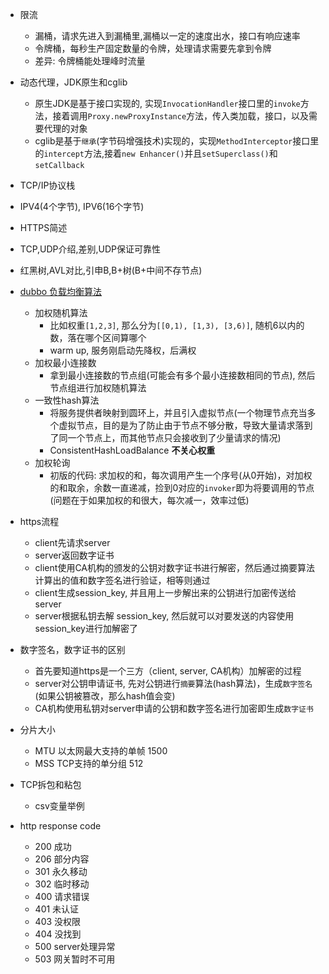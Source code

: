 - 限流
    - 漏桶，请求先进入到漏桶里,漏桶以一定的速度出水，接口有响应速率
    - 令牌桶，每秒生产固定数量的令牌，处理请求需要先拿到令牌
    - 差异: 令牌桶能处理峰时流量
- 动态代理，JDK原生和cglib
    - 原生JDK是基于接口实现的, 实现`InvocationHandler`接口里的`invoke`方法，接着调用`Proxy.newProxyInstance`方法，传入类加载，接口，以及需要代理的对象
    - cglib是基于`继承`(字节码增强技术)实现的，实现`MethodInterceptor`接口里的`intercept`方法,接着`new Enhancer()`并且`setSuperclass()`和`setCallback`
- TCP/IP协议栈
- IPV4(4个字节), IPV6(16个字节)
- HTTPS简述
- TCP,UDP介绍,差别,UDP保证可靠性
- 红黑树,AVL对比,引申B,B+树(B+中间不存节点)
- [dubbo 负载均衡算法](https://dubbo.apache.org/zh/docs/v2.7/dev/source/loadbalance/)
    - 加权随机算法
        * 比如权重`[1,2,3]`, 那么分为`[[0,1), [1,3), [3,6)]`, 随机6以内的数，落在哪个区间算哪个
        * warm up, 服务刚启动先降权，后满权
    - 加权最小连接数
        * 拿到最小连接数的节点组(可能会有多个最小连接数相同的节点), 然后节点组进行加权随机算法
    - 一致性hash算法
        * 将服务提供者映射到圆环上，并且引入虚拟节点(一个物理节点充当多个虚拟节点，目的是为了防止由于节点不够分散，导致大量请求落到了同一个节点上，而其他节点只会接收到了少量请求的情况)
        * ConsistentHashLoadBalance **不关心权重**
    - 加权轮询
        * 初版的代码: 求加权的和，每次调用产生一个序号(从0开始)，对加权的和取余，余数一直递减，捡到0对应的`invoker`即为将要调用的节点(问题在于如果加权的和很大，每次减一，效率过低)

- https流程
    * client先请求server
    * server返回数字证书
    * client使用CA机构的颁发的公钥对数字证书进行解密，然后通过摘要算法计算出的值和数字签名进行验证，相等则通过
    * client生成session_key, 并且用上一步解出来的公钥进行加密传送给server
    * server根据私钥去解 session_key, 然后就可以对要发送的内容使用session_key进行加解密了

- 数字签名，数字证书的区别
    * 首先要知道https是一个三方（client, server, CA机构）加解密的过程
    * server对公钥申请证书, 先对公钥进行`摘要`算法(hash算法)，生成`数字签名`(如果公钥被篡改，那么hash值会变)
    * CA机构使用私钥对server申请的公钥和数字签名进行加密即生成`数字证书`
- 分片大小
    * MTU 以太网最大支持的单帧 1500
    * MSS TCP支持的单分组 512
- TCP拆包和粘包
    * csv变量举例
- http response code
    - 200 成功
    - 206 部分内容
    - 301 永久移动
    - 302 临时移动
    - 400 请求错误
    - 401 未认证
    - 403 没权限
    - 404 没找到
    - 500 server处理异常
    - 503 网关暂时不可用
